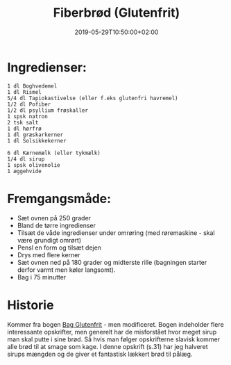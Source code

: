 ﻿---
title: "Fiberbrød (Glutenfrit)"
date: 2019-05-29T10:50:00+02:00
draft: false
---
# Ingredienser:

	1 dl Boghvedemel
	1 dl Rismel
	5/4 dl Tapiokastivelse (eller f.eks glutenfri havremel)
	1/2 dl Pofiber
	1/2 dl psyllium frøskaller
	1 spsk natron
	2 tsk salt
	1 dl hørfrø
	1 dl græskarkerner
	1 dl Solsikkekerner
	
	6 dl Kærnemælk (eller tykmælk)
	1/4 dl sirup
	1 spsk olivenolie
	1 æggehvide

# Fremgangsmåde:

* Sæt ovnen på 250 grader
* Bland de tørre ingredienser
* Tilsæt de våde ingredienser under omrøring (med røremaskine - skal være grundigt omrørt)
* Pensl en form og tilsæt dejen
* Drys med flere kerner
* Sæt ovnen ned på 180 grader og midterste rille (bagningen starter derfor varmt men køler langsomt).
* Bag i 75 minutter


# Historie

Kommer fra bogen [Bag Glutenfrit](https://www.saxo.com/dk/bag-glutenfrit_karin-moberg_indbundet_9788702155556?gclid=CjwKCAjw27jnBRBuEiwAdjQXDPHrQHIy8w2SVfDfTdli9b3mTA8afV9FVLQaqA3sug0x2uVl_t_-ExoCPMMQAvD_BwE) - men modificeret. Bogen indeholder flere interessante opskrifter, men generelt har de misforstået hvor meget sirup man skal putte i sine brød. Så hvis man følger opskrifterne slavisk kommer alle brød til at smage som kage. I denne opskrift (s.31) har jeg halveret sirups mængden og de giver et fantastisk lækkert brød til pålæg.
